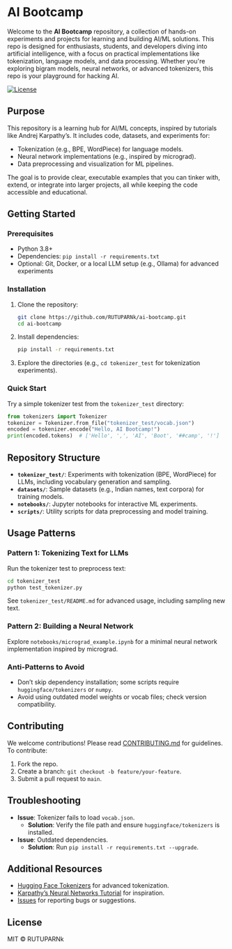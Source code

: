 # AI Bootcamp

Welcome to the **AI Bootcamp** repository, a collection of hands-on experiments and projects for learning and building AI/ML solutions. This repo is designed for enthusiasts, students, and developers diving into artificial intelligence, with a focus on practical implementations like tokenization, language models, and data processing. Whether you're exploring bigram models, neural networks, or advanced tokenizers, this repo is your playground for hacking AI.

[![License](https://img.shields.io/badge/license-MIT-blue.svg)](LICENSE)

## Purpose
This repository is a learning hub for AI/ML concepts, inspired by tutorials like Andrej Karpathy’s. It includes code, datasets, and experiments for:
- Tokenization (e.g., BPE, WordPiece) for language models.
- Neural network implementations (e.g., inspired by micrograd).
- Data preprocessing and visualization for ML pipelines.

The goal is to provide clear, executable examples that you can tinker with, extend, or integrate into larger projects, all while keeping the code accessible and educational.

## Getting Started

### Prerequisites
- Python 3.8+
- Dependencies: `pip install -r requirements.txt`
- Optional: Git, Docker, or a local LLM setup (e.g., Ollama) for advanced experiments

### Installation
1. Clone the repository:
   ```bash
   git clone https://github.com/RUTUPARNk/ai-bootcamp.git
   cd ai-bootcamp
   ```
2. Install dependencies:
   ```bash
   pip install -r requirements.txt
   ```
3. Explore the directories (e.g., `cd tokenizer_test` for tokenization experiments).

### Quick Start
Try a simple tokenizer test from the `tokenizer_test` directory:
```python
from tokenizers import Tokenizer
tokenizer = Tokenizer.from_file("tokenizer_test/vocab.json")
encoded = tokenizer.encode("Hello, AI Bootcamp!")
print(encoded.tokens)  # ['Hello', ',', 'AI', 'Boot', '##camp', '!']
```

## Repository Structure
- **`tokenizer_test/`**: Experiments with tokenization (BPE, WordPiece) for LLMs, including vocabulary generation and sampling.
- **`datasets/`**: Sample datasets (e.g., Indian names, text corpora) for training models.
- **`notebooks/`**: Jupyter notebooks for interactive ML experiments.
- **`scripts/`**: Utility scripts for data preprocessing and model training.

## Usage Patterns
### Pattern 1: Tokenizing Text for LLMs
Run the tokenizer test to preprocess text:
```bash
cd tokenizer_test
python test_tokenizer.py
```
See `tokenizer_test/README.md` for advanced usage, including sampling new text.

### Pattern 2: Building a Neural Network
Explore `notebooks/micrograd_example.ipynb` for a minimal neural network implementation inspired by micrograd.

### Anti-Patterns to Avoid
- Don’t skip dependency installation; some scripts require `huggingface/tokenizers` or `numpy`.
- Avoid using outdated model weights or vocab files; check version compatibility.

## Contributing
We welcome contributions! Please read [CONTRIBUTING.md](CONTRIBUTING.md) for guidelines. To contribute:
1. Fork the repo.
2. Create a branch: `git checkout -b feature/your-feature`.
3. Submit a pull request to `main`.

## Troubleshooting
- **Issue**: Tokenizer fails to load `vocab.json`.
  - **Solution**: Verify the file path and ensure `huggingface/tokenizers` is installed.
- **Issue**: Outdated dependencies.
  - **Solution**: Run `pip install -r requirements.txt --upgrade`.

## Additional Resources
- [Hugging Face Tokenizers](https://github.com/huggingface/tokenizers) for advanced tokenization.
- [Karpathy’s Neural Networks Tutorial](https://karpathy.ai) for inspiration.
- [Issues](https://github.com/RUTUPARNk/ai-bootcamp/issues) for reporting bugs or suggestions.

## License
MIT © RUTUPARNk

